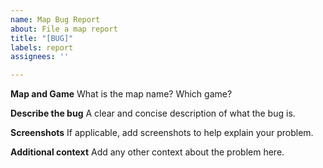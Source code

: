 ```yaml
---
name: Map Bug Report
about: File a map report
title: "[BUG]"
labels: report
assignees: ''

---
```


**Map and Game**
What is the map name? Which game?

**Describe the bug**
A clear and concise description of what the bug is.

**Screenshots**
If applicable, add screenshots to help explain your problem.

**Additional context**
Add any other context about the problem here.
